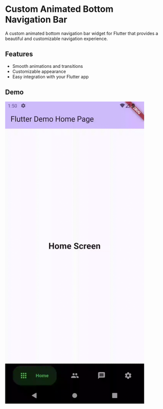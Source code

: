 # Custom Animated Bottom Navigation Bar

A custom animated bottom navigation bar widget for Flutter that provides a beautiful and customizable navigation experience.



## Features

- Smooth animations and transitions
- Customizable appearance
- Easy integration with your Flutter app


## Demo

<img src="screenshot/nav_demo.gif" alt="Demo" width="450">
